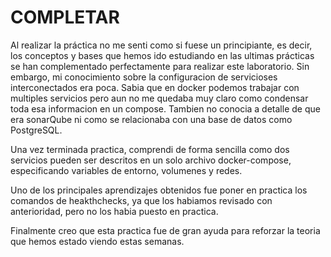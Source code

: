 # COMPLETAR  
Al realizar la práctica no me senti como si fuese un principiante, es decir, los conceptos y bases que hemos ido estudiando en las ultimas prácticas se han complementado perfectamente para realizar este laboratorio. Sin embargo, mi conocimiento sobre la configuracion de servicioses interconectados era poca. Sabia que en docker podemos trabajar con multiples servicios pero aun no me quedaba muy claro como condensar toda esa informacion en un compose. Tambien no conocia a detalle de que era sonarQube ni como se relacionaba con una base de datos como PostgreSQL.

Una vez terminada practica, comprendi de forma sencilla como dos servicios pueden ser descritos en un solo archivo docker-compose, especificando variables de entorno, volumenes y redes.

Uno de los principales aprendizajes obtenidos fue poner en practica los comandos de heakthchecks, ya que los habiamos revisado con anterioridad, pero no los habia puesto en practica.

Finalmente creo que esta practica fue de gran ayuda para reforzar la teoria que hemos estado viendo estas semanas.
